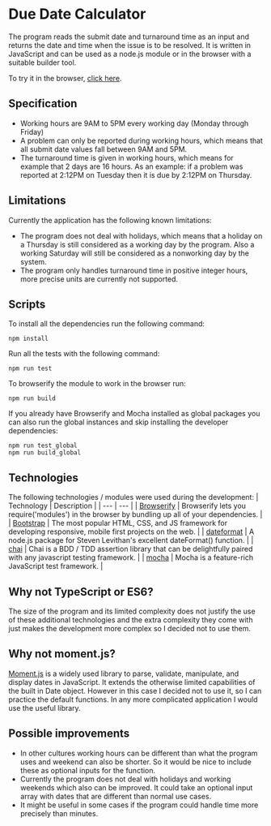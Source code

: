 # Due Date Calculator
The program reads the submit date and turnaround time as an input
and returns the date and time when the issue is to be resolved.
It is written in JavaScript and can be used as a node.js module or in the browser with a suitable builder tool.

To try it in the browser, [click here](https://ersoma.github.io/DueDateCalculator/).

## Specification
* Working hours are 9AM to 5PM every working day (Monday through Friday)
* A problem can only be reported during working hours, which means that all submit date values fall between 9AM and 5PM.
* The turnaround time is given in working hours, which means for example that 2 days are 16 hours. As an example: if a problem was reported at 2:12PM on Tuesday then it is due by 2:12PM on Thursday.

## Limitations
Currently the application has the following known limitations:
* The program does not deal with holidays, which means that a holiday on a Thursday is still considered as a working day by the program. Also a working Saturday will still be considered as a nonworking day by the system.
* The program only handles turnaround time in positive integer hours, more precise units are currently not supported.

## Scripts
To install all the dependencies run the following command:
```
npm install
```
Run all the tests with the following command:
```
npm run test
```
To browserify the module to work in the browser run:
```
npm run build
```
If you already have Browserify and Mocha installed as global packages you can also run the global instances and skip installing the developer dependencies:
```
npm run test_global
npm run build_global
```

## Technologies
The following technologies / modules were used during the development:
| Technology | Description |
| --- | --- |
| [Browserify](http://browserify.org/) | Browserify lets you require('modules') in the browser by bundling up all of your dependencies. |
| [Bootstrap](http://getbootstrap.com/) | The most popular HTML, CSS, and JS framework for developing responsive, mobile first projects on the web. |
| [dateformat](https://www.npmjs.com/package/dateformat) | A node.js package for Steven Levithan's excellent dateFormat() function. |
| [chai](http://chaijs.com/) | Chai is a BDD / TDD assertion library that can be delightfully paired with any javascript testing framework. |
| [mocha](https://mochajs.org/) | Mocha is a feature-rich JavaScript test framework. |

## Why not TypeScript or ES6?
The size of the program and its limited complexity does not justify the use of these additional technologies and
the extra complexity they come with just makes the development more complex so I decided not to use them.

## Why not moment.js?
[Moment.js](https://momentjs.com/) is a widely used library to parse, validate, manipulate, and display dates in JavaScript.
It extends the otherwise limited capabilities of the built in Date object. However in this case I decided not to use it,
so I can practice the default functions. In any more complicated application I would use the useful library.

## Possible improvements
* In other cultures working hours can be different than what the program uses and weekend can also be shorter. So it would be nice to include these as optional inputs for the function.
* Currently the program does not deal with holidays and working weekends which also can be improved. It could take an optional input array with dates that are different than normal use cases.
* It might be useful in some cases if the program could handle time more precisely than minutes.